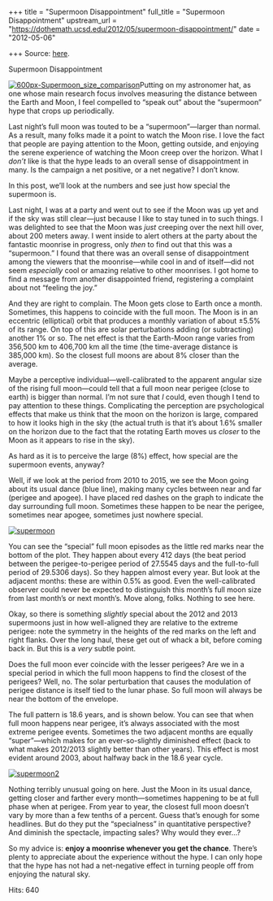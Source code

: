 +++
title = "Supermoon Disappointment"
full_title = "Supermoon Disappointment"
upstream_url = "https://dothemath.ucsd.edu/2012/05/supermoon-disappointment/"
date = "2012-05-06"

+++
Source: [here](https://dothemath.ucsd.edu/2012/05/supermoon-disappointment/).

Supermoon Disappointment

[![](https://dothemath.ucsd.edu/wp-content/uploads/2012/05/600px-Supermoon_size_comparison-300x300.jpg "600px-Supermoon_size_comparison")](https://dothemath.ucsd.edu/wp-content/uploads/2012/05/600px-Supermoon_size_comparison.jpg)Putting on my astronomer hat, as one whose main research focus involves measuring the distance between the Earth and Moon, I feel compelled to “speak out” about the “supermoon” hype that crops up periodically.

Last night’s full moon was touted to be a “supermoon”—larger than normal. As a result, many folks made it a point to watch the Moon rise. I love the fact that people are paying attention to the Moon, getting outside, and enjoying the serene experience of watching the Moon creep over the horizon. What I *don’t* like is that the hype leads to an overall sense of disappointment in many. Is the campaign a net positive, or a net negative? I don’t know.

In this post, we’ll look at the numbers and see just how special the supermoon is.

Last night, I was at a party and went out to see if the Moon was up yet and if the sky was still clear—just because I like to stay tuned in to such things. I was delighted to see that the Moon was *just* creeping over the next hill over, about 200 meters away. I went inside to alert others at the party about the fantastic moonrise in progress, only *then* to find out that this was a “supermoon.” I found that there was an overall sense of disappointment among the viewers that the moonrise—while cool in and of itself—did not seem *especially* cool or amazing relative to other moonrises. I got home to find a message from another disappointed friend, registering a complaint about not “feeling the joy.”

And they are right to complain. The Moon gets close to Earth once a month. Sometimes, this happens to coincide with the full moon. The Moon is in an eccentric (elliptical) orbit that produces a monthly variation of about ±5.5% of its range. On top of this are solar perturbations adding (or subtracting) another 1% or so. The net effect is that the Earth-Moon range varies from 356,500 km to 406,700 km all the time (the time-average distance is 385,000 km). So the closest full moons are about 8% closer than the average.

Maybe a perceptive individual—well-calibrated to the apparent angular size of the rising full moon—could tell that a full moon near perigee (close to earth) is bigger than normal. I’m not sure that *I* could, even though I tend to pay attention to these things. Complicating the perception are psychological effects that make us think that the moon on the horizon is large, compared to how it looks high in the sky (the actual truth is that it’s about 1.6% smaller on the horizon due to the fact that the rotating Earth moves us *closer* to the Moon as it appears to rise in the sky).

As hard as it is to perceive the large (8%) effect, how special are the supermoon events, anyway?

Well, if we look at the period from 2010 to 2015, we see the Moon going about its usual dance (blue line), making many cycles between near and far (perigee and apogee). I have placed red dashes on the graph to indicate the day surrounding full moon. Sometimes these happen to be near the perigee, sometimes near apogee, sometimes just nowhere special.

[![](https://dothemath.ucsd.edu/wp-content/uploads/2012/05/supermoon-1024x768.png "supermoon")](https://dothemath.ucsd.edu/wp-content/uploads/2012/05/supermoon.png)

You can see the “special” full moon episodes as the little red marks near the bottom of the plot. They happen about every 412 days (the beat period between the perigee-to-perigee period of 27.5545 days and the full-to-full period of 29.5306 days). So they happen almost every year. But look at the adjacent months: these are within 0.5% as good.
Even the well-calibrated observer could never be expected to distinguish this month’s full moon size from last month’s or next month’s. Move along, folks. Nothing to see here.

Okay, so there is something *slightly* special about the 2012 and 2013 supermoons just in how well-aligned they are relative to the extreme perigee: note the symmetry in the heights of the red marks on the left and right flanks. Over the long haul, these get out of whack a bit, before coming back in. But this is a *very* subtle point.

Does the full moon ever coincide with the lesser perigees? Are we in a special period in which the full moon happens to find the closest of the perigees? Well, no. The solar perturbation that causes the modulation of perigee distance is itself tied to the lunar phase. So full moon will always be near the bottom of the envelope.

The full pattern is 18.6 years, and is shown below. You can see that when full moon happens near perigee, it’s always associated with the most extreme perigee events. Sometimes the two adjacent months are equally “super”—which makes for an ever-so-slightly diminished effect (back to what makes 2012/2013 slightly better than other years). This effect is most evident around 2003, about halfway back in the 18.6 year cycle.

[![](https://dothemath.ucsd.edu/wp-content/uploads/2012/05/supermoon2-1024x768.png "supermoon2")](https://dothemath.ucsd.edu/wp-content/uploads/2012/05/supermoon2.png)

Nothing terribly unusual going on here. Just the Moon in its usual dance, getting closer and farther every month—sometimes happening to be at full phase when at perigee. From year to year, the closest full moon doesn’t vary by more than a few tenths of a percent. Guess that’s enough for some headlines. But do they put the “specialness” in quantitative perspective? And diminish the spectacle, impacting sales?
Why would they ever…?

So my advice is: **enjoy a moonrise whenever you get the chance**.
There’s plenty to appreciate about the experience without the hype. I can only hope that the hype has not had a net-negative effect in turning people off from enjoying the natural sky.

Hits: 640

[](https://www.addtoany.com/add_to/facebook?linkurl=https%3A%2F%2Fdothemath.ucsd.edu%2F2012%2F05%2Fsupermoon-disappointment%2F&linkname=Supermoon%20Disappointment "Facebook")[](https://www.addtoany.com/add_to/twitter?linkurl=https%3A%2F%2Fdothemath.ucsd.edu%2F2012%2F05%2Fsupermoon-disappointment%2F&linkname=Supermoon%20Disappointment "Twitter")[](https://www.addtoany.com/add_to/email?linkurl=https%3A%2F%2Fdothemath.ucsd.edu%2F2012%2F05%2Fsupermoon-disappointment%2F&linkname=Supermoon%20Disappointment "Email")[](https://www.addtoany.com/share)

